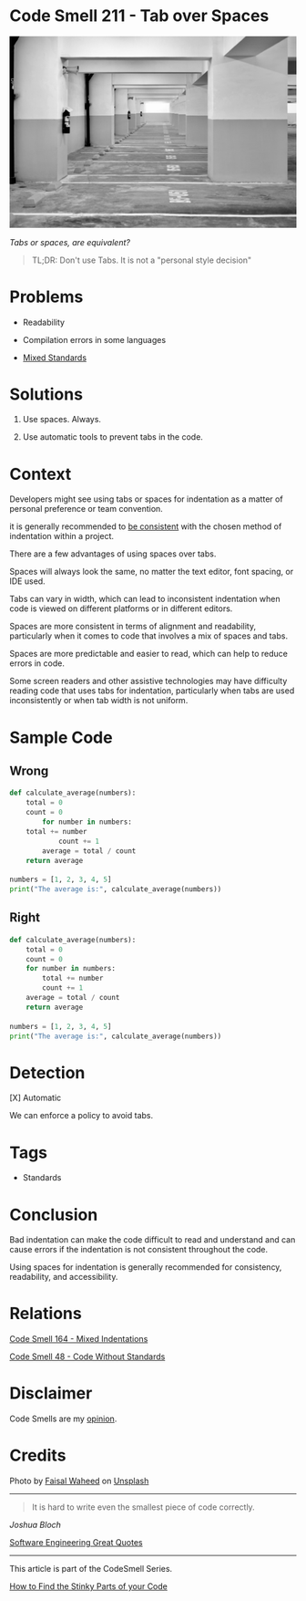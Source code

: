 # Code Smell 211 - Tab over Spaces
            
![Code Smell 211 - Tab over Spaces](Code%20Smell%20211%20-%20Tab%20over%20Spaces.jpg)

*Tabs or spaces, are equivalent?*

> TL;DR: Don't use Tabs. It is not a "personal style decision"

# Problems

- Readability

- Compilation errors in some languages

- [Mixed Standards](https://github.com/mcsee/Software-Design-Articles/tree/main/Articles/Code%20Smells/Code%20Smell%20164%20-%20Mixed%20Indentations/readme.md)

# Solutions

1.  Use spaces. Always.

2. Use automatic tools to prevent tabs in the code.

# Context

Developers might see using tabs or spaces for indentation as a matter of personal preference or team convention.

it is generally recommended to [be consistent](https://github.com/mcsee/Software-Design-Articles/tree/main/Articles/Code%20Smells/Code%20Smell%20164%20-%20Mixed%20Indentations/readme.md) with the chosen method of indentation within a project.

There are a few advantages of using spaces over tabs.

Spaces will always look the same, no matter the text editor, font spacing, or IDE used. 

Tabs can vary in width, which can lead to inconsistent indentation when code is viewed on different platforms or in different editors.

Spaces are more consistent in terms of alignment and readability, particularly when it comes to code that involves a mix of spaces and tabs. 

Spaces are more predictable and easier to read, which can help to reduce errors in code.

Some screen readers and other assistive technologies may have difficulty reading code that uses tabs for indentation, particularly when tabs are used inconsistently or when tab width is not uniform.

# Sample Code

## Wrong

<!-- [Gist Url](https://gist.github.com/mcsee/f0e5a66c59069833be76905f11a6da7b) -->

```python
def calculate_average(numbers):
    total = 0
    count = 0
        for number in numbers:
    total += number
            count += 1
        average = total / count
    return average

numbers = [1, 2, 3, 4, 5]
print("The average is:", calculate_average(numbers))
```

## Right

<!-- [Gist Url](https://gist.github.com/mcsee/3382696a06e5b8a1e5f032289fba3be3) -->

```python
def calculate_average(numbers):
    total = 0
    count = 0
    for number in numbers:
        total += number
        count += 1
    average = total / count
    return average

numbers = [1, 2, 3, 4, 5]
print("The average is:", calculate_average(numbers))
```

# Detection

[X] Automatic 

We can enforce a policy to avoid tabs.

# Tags

- Standards 

# Conclusion

Bad indentation can make the code difficult to read and understand and can cause errors if the indentation is not consistent throughout the code.

Using spaces for indentation is generally recommended for consistency, readability, and accessibility.

# Relations

[Code Smell 164 - Mixed Indentations](https://github.com/mcsee/Software-Design-Articles/tree/main/Articles/Code%20Smells/Code%20Smell%20164%20-%20Mixed%20Indentations/readme.md)

[Code Smell 48 - Code Without Standards](https://github.com/mcsee/Software-Design-Articles/tree/main/Articles/Code%20Smells/Code%20Smell%2048%20-%20Code%20Without%20Standards/readme.md)

# Disclaimer

Code Smells are my [opinion](https://github.com/mcsee/Software-Design-Articles/tree/main/Articles/Blogging/I%20Wrote%20More%20than%2090%20Articles%20on%202021%20Here%20is%20What%20I%20Learned/readme.md).

# Credits

Photo by [Faisal Waheed](https://unsplash.com/@fwaheed17) on [Unsplash](https://unsplash.com/images/nature/space)
    
* * *

> It is hard to write even the smallest piece of code correctly.

_Joshua Bloch_

[Software Engineering Great Quotes](https://github.com/mcsee/Software-Design-Articles/tree/main/Articles/Quotes/Software%20Engineering%20Great%20Quotes/readme.md)

* * *

This article is part of the CodeSmell Series.

[How to Find the Stinky Parts of your Code](https://github.com/mcsee/Software-Design-Articles/tree/main/Articles/Code%20Smells/How%20to%20Find%20the%20Stinky%20parts%20of%20your%20Code/readme.md)